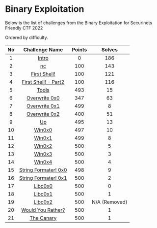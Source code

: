 # Binary Exploitation

Below is the list of challenges from the Binary Exploitation for Securinets Friendly CTF 2022

Ordered by difficulty.

|No| Challenge Name | Points |  Solves|
|:---:|:--------------:|:------:|:------:|
|1| [Intro](./Intro) | 0 | 186
|2| [nc](./nc) | 100 | 143
|3| [First Shell!](./First%20Shell!) | 100 | 121
|4| [First Shell! - Part2](./First%20Shell!%20-%20Part2) | 100 | 116
|5| [Tools](./Tools) | 493 | 15
|6| [Overwrite 0x0](./Overwrite%200x0) | 347 | 63
|7| [Overwrite 0x1](./Overwrite%200x1) | 499 | 8
|8| [Overwrite 0x2](./Overwrite%200x2) | 400 | 51
|9| [Up](./Up) | 495 | 13
|10| [Win0x0](./Win0x0) | 497 | 10
|11| [Win0x1](./Win0x1) | 499 | 8
|12| [Win0x2](./Win0x2) | 500 | 5
|13| [Win0x3](./Win0x3) | 500 | 3
|14| [Win0x4](./Win0x4) | 500 | 4
|15| [String Formater! 0x0](./String%20Formater!%200x0) | 498 | 9
|16| [String Formater! 0x1](./String%20Formater!%200x1) | 500 | 2
|17| [Libc0x0](./Libc0x0) | 500 | 0
|18| [Libc0x1](./Libc0x1) | 500 | 1
|19| [Libc0x2](./Libc0x2) | 500 | N/A (Removed)
|20| [Would You Rather?](./Would%20You%20Rather/) | 500 | 1 |
|21| [The Canary](./The%20Canary/) | 500 | 1 |
